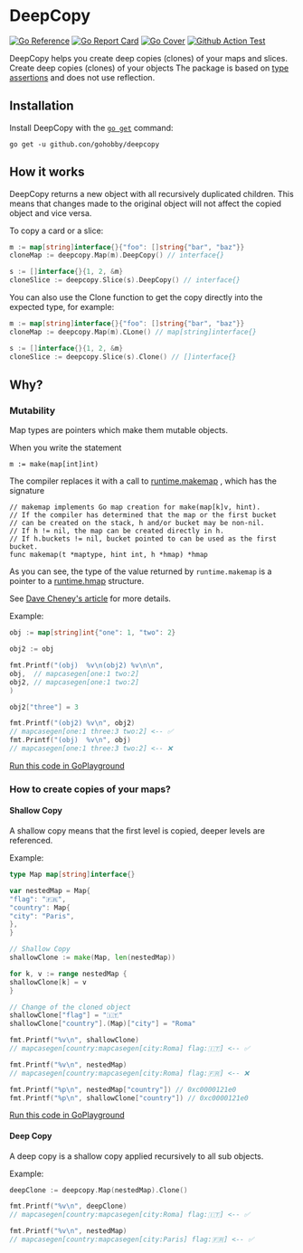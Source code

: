 # DeepCopy

[![Go Reference](https://pkg.go.dev/badge/github.com/gohobby/deepcopy.svg)](https://pkg.go.dev/github.com/gohobby/deepcopy)
[![Go Report Card](https://goreportcard.com/badge/github.com/gohobby/deepcopy)](https://goreportcard.com/report/github.com/gohobby/deepcopy)
[![Go Cover](https://gocover.io/_badge/github.com/gohobby/deepcopy)](https://gocover.io/github.com/gohobby/deepcopy)
[![Github Action Test](https://github.com/gohobby/docs/actions/workflows/golangci-lint.yml/badge.svg)](https://github.com/gohobby/deepcopy/actions/workflows/golangci-lint.yml)

DeepCopy helps you create deep copies (clones) of your maps and slices.
Create deep copies (clones) of your objects
The package is based on [type assertions](https://golang.org/ref/spec#Type_assertions) and does not use reflection.

## Installation

Install DeepCopy with the [`go get`](https://pkg.go.dev/cmd/go#hdr-Add_dependencies_to_current_module_and_install_them)
command:

```shell
go get -u github.con/gohobby/deepcopy
```

## How it works

DeepCopy returns a new object with all recursively duplicated children. This means that changes made to the original
object will not affect the copied object and vice versa.

To copy a card or a slice:

```go
m := map[string]interface{}{"foo": []string{"bar", "baz"}}
cloneMap := deepcopy.Map(m).DeepCopy() // interface{}

s := []interface{}{1, 2, &m}
cloneSlice := deepcopy.Slice(s).DeepCopy() // interface{}
```

You can also use the Clone function to get the copy directly into the expected type, for example:

```go
m := map[string]interface{}{"foo": []string{"bar", "baz"}}
cloneMap := deepcopy.Map(m).CLone() // map[string]interface{}

s := []interface{}{1, 2, &m}
cloneSlice := deepcopy.Slice(s).Clone() // []interface{}
```

## Why?

### Mutability

Map types are pointers which make them mutable objects.

When you write the statement

`m := make(map[int]int)`

The compiler replaces it with a call
to [runtime.makemap](https://cs.opensource.google/go/go/+/master:src/runtime/map.go;l=304;drc=6f327f7b889b81549d551ce6963067267578bd70)
, which has the signature

    // makemap implements Go map creation for make(map[k]v, hint).
    // If the compiler has determined that the map or the first bucket
    // can be created on the stack, h and/or bucket may be non-nil.
    // If h != nil, the map can be created directly in h.
    // If h.buckets != nil, bucket pointed to can be used as the first bucket.
    func makemap(t *maptype, hint int, h *hmap) *hmap

As you can see, the type of the value returned by `runtime.makemap` is a pointer to
a [runtime.hmap](https://cs.opensource.google/go/go/+/master:src/runtime/map.go;l=116;drc=6f327f7b889b81549d551ce6963067267578bd70)
structure.

See [Dave Cheney's article](https://dave.cheney.net/2017/04/30/if-a-map-isnt-a-reference-variable-what-is-it) for more
details.

Example:

```go
obj := map[string]int{"one": 1, "two": 2}

obj2 := obj

fmt.Printf("(obj)  %v\n(obj2) %v\n\n",
obj,  // mapcasegen[one:1 two:2]
obj2, // mapcasegen[one:1 two:2]
)

obj2["three"] = 3

fmt.Printf("(obj2) %v\n", obj2)
// mapcasegen[one:1 three:3 two:2] <-- ✅
fmt.Printf("(obj)  %v\n", obj)
// mapcasegen[one:1 three:3 two:2] <-- ❌
```

[Run this code in GoPlayground](https://play.golang.org/p/cLd5MJEagSI)

### How to create copies of your maps?

#### Shallow Copy

A shallow copy means that the first level is copied, deeper levels are referenced.

Example:

```go
type Map map[string]interface{}

var nestedMap = Map{
"flag": "🇫🇷",
"country": Map{
"city": "Paris",
},
}

// Shallow Copy
shallowClone := make(Map, len(nestedMap))

for k, v := range nestedMap {
shallowClone[k] = v
}

// Change of the cloned object
shallowClone["flag"] = "🇮🇹"
shallowClone["country"].(Map)["city"] = "Roma"

fmt.Printf("%v\n", shallowClone)
// mapcasegen[country:mapcasegen[city:Roma] flag:🇮🇹] <-- ✅

fmt.Printf("%v\n", nestedMap)
// mapcasegen[country:mapcasegen[city:Roma] flag:🇫🇷] <-- ❌

fmt.Printf("%p\n", nestedMap["country"]) // 0xc0000121e0
fmt.Printf("%p\n", shallowClone["country"]) // 0xc0000121e0
```

[Run this code in GoPlayground](https://play.golang.org/p/ZgGoyaC5hQa)

#### Deep Copy

A deep copy is a shallow copy applied recursively to all sub objects.

Example:

```go
deepClone := deepcopy.Map(nestedMap).Clone()

fmt.Printf("%v\n", deepClone)
// mapcasegen[country:mapcasegen[city:Roma] flag:🇮🇹] <-- ✅

fmt.Printf("%v\n", nestedMap)
// mapcasegen[country:mapcasegen[city:Paris] flag:🇫🇷] <-- ✅
```
